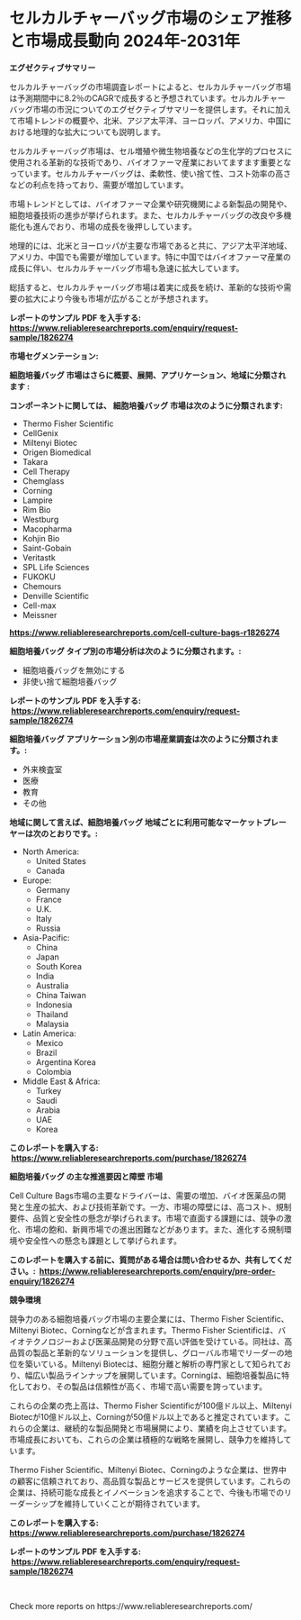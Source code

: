 <p><h1>セルカルチャーバッグ市場のシェア推移と市場成長動向 2024年-2031年</h1></p><p><strong>エグゼクティブサマリー</strong></p>
<p><p>セルカルチャーバッグの市場調査レポートによると、セルカルチャーバッグ市場は予測期間中に8.2％のCAGRで成長すると予想されています。セルカルチャーバッグ市場の市況についてのエグゼクティブサマリーを提供します。それに加えて市場トレンドの概要や、北米、アジア太平洋、ヨーロッパ、アメリカ、中国における地理的な拡大についても説明します。</p><p>セルカルチャーバッグ市場は、セル増殖や微生物培養などの生化学的プロセスに使用される革新的な技術であり、バイオファーマ産業においてますます重要となっています。セルカルチャーバッグは、柔軟性、使い捨て性、コスト効率の高さなどの利点を持っており、需要が増加しています。</p><p>市場トレンドとしては、バイオファーマ企業や研究機関による新製品の開発や、細胞培養技術の進歩が挙げられます。また、セルカルチャーバッグの改良や多機能化も進んでおり、市場の成長を後押ししています。</p><p>地理的には、北米とヨーロッパが主要な市場であると共に、アジア太平洋地域、アメリカ、中国でも需要が増加しています。特に中国ではバイオファーマ産業の成長に伴い、セルカルチャーバッグ市場も急速に拡大しています。</p><p>総括すると、セルカルチャーバッグ市場は着実に成長を続け、革新的な技術や需要の拡大により今後も市場が広がることが予想されます。</p></p>
<p><strong>レポートのサンプル PDF を入手する: <a href="https://www.reliableresearchreports.com/enquiry/request-sample/1826274">https://www.reliableresearchreports.com/enquiry/request-sample/1826274</a></strong></p>
<p><strong>市場セグメンテーション:</strong></p>
<p><strong> 細胞培養バッグ 市場はさらに概要、展開、アプリケーション、地域に分類されます :</strong></p>
<p><strong>コンポーネントに関しては、 細胞培養バッグ 市場は次のように分類されます: &nbsp;</strong></p>
<p><ul><li>Thermo Fisher Scientific</li><li>CellGenix</li><li>Miltenyi Biotec</li><li>Origen Biomedical</li><li>Takara</li><li>Cell Therapy</li><li>Chemglass</li><li>Corning</li><li>Lampire</li><li>Rim Bio</li><li>Westburg</li><li>Macopharma</li><li>Kohjin Bio</li><li>Saint-Gobain</li><li>Veritastk</li><li>SPL Life Sciences</li><li>FUKOKU</li><li>Chemours</li><li>Denville Scientific</li><li>Cell-max</li><li>Meissner</li></ul></p>
<p><strong><a href="https://www.reliableresearchreports.com/cell-culture-bags-r1826274">https://www.reliableresearchreports.com/cell-culture-bags-r1826274</a></strong></p>
<p><strong> 細胞培養バッグ タイプ別の市場分析は次のように分類されます。:</strong></p>
<p><ul><li>細胞培養バッグを無効にする</li><li>非使い捨て細胞培養バッグ</li></ul></p>
<p><strong>レポートのサンプル PDF を入手する: &nbsp;<a href="https://www.reliableresearchreports.com/enquiry/request-sample/1826274">https://www.reliableresearchreports.com/enquiry/request-sample/1826274</a></strong></p>
<p><strong> 細胞培養バッグ アプリケーション別の市場産業調査は次のように分類されます。:</strong></p>
<p><ul><li>外来検査室</li><li>医療</li><li>教育</li><li>その他</li></ul></p>
<p><strong>地域に関して言えば、細胞培養バッグ 地域ごとに利用可能なマーケットプレーヤーは次のとおりです。:</strong></p>
<p><ul>
    <li>
        North America:
        <ul>
            <li>United States</li>
            <li>Canada</li>
        </ul>
    </li>
    <li>
        Europe:
        <ul>
            <li>Germany</li>
            <li>France</li>
            <li>U.K.</li>
            <li>Italy</li>
            <li>Russia</li>
        </ul>
    </li>
    <li>
        Asia-Pacific:
        <ul>
            <li>China</li>
            <li>Japan</li>
            <li>South Korea</li>
            <li>India</li>
            <li>Australia</li>
            <li>China Taiwan</li>
            <li>Indonesia</li>
            <li>Thailand</li>
            <li>Malaysia</li>
        </ul>
    </li>
    <li>
        Latin America:
        <ul>
            <li>Mexico</li>
            <li>Brazil</li>
            <li>Argentina Korea</li>
            <li>Colombia</li>
        </ul>
    </li>
    <li>
        Middle East & Africa:
        <ul>
            <li>Turkey</li>
            <li>Saudi</li>
            <li>Arabia</li>
            <li>UAE</li>
            <li>Korea</li>
        </ul>
    </li>
    </ul></p>
<p><strong>このレポートを購入する: &nbsp;<a href="https://www.reliableresearchreports.com/purchase/1826274">https://www.reliableresearchreports.com/purchase/1826274</a></strong></p>
<p><strong>細胞培養バッグ の主な推進要因と障壁 市場</strong></p>
<p><p>Cell Culture Bags市場の主要なドライバーは、需要の増加、バイオ医薬品の開発と生産の拡大、および技術革新です。一方、市場の障壁には、高コスト、規制要件、品質と安全性の懸念が挙げられます。市場で直面する課題には、競争の激化、市場の飽和、新興市場での進出困難などがあります。また、進化する規制環境や安全性への懸念も課題として挙げられます。</p></p>
<p><strong>このレポートを購入する前に、質問がある場合は問い合わせるか、共有してください。:&nbsp; <a href="https://www.reliableresearchreports.com/enquiry/pre-order-enquiry/1826274">https://www.reliableresearchreports.com/enquiry/pre-order-enquiry/1826274</a></strong></p>
<p><strong>競争環境</strong></p>
<p><p>競争力のある細胞培養バッグ市場の主要企業には、Thermo Fisher Scientific、Miltenyi Biotec、Corningなどが含まれます。Thermo Fisher Scientificは、バイオテクノロジーおよび医薬品開発の分野で高い評価を受けている。同社は、高品質の製品と革新的なソリューションを提供し、グローバル市場でリーダーの地位を築いている。Miltenyi Biotecは、細胞分離と解析の専門家として知られており、幅広い製品ラインナップを展開しています。Corningは、細胞培養製品に特化しており、その製品は信頼性が高く、市場で高い需要を誇っています。</p><p>これらの企業の売上高は、Thermo Fisher Scientificが100億ドル以上、Miltenyi Biotecが10億ドル以上、Corningが50億ドル以上であると推定されています。これらの企業は、継続的な製品開発と市場展開により、業績を向上させています。市場成長においても、これらの企業は積極的な戦略を展開し、競争力を維持しています。</p><p>Thermo Fisher Scientific、Miltenyi Biotec、Corningのような企業は、世界中の顧客に信頼されており、高品質な製品とサービスを提供しています。これらの企業は、持続可能な成長とイノベーションを追求することで、今後も市場でのリーダーシップを維持していくことが期待されています。</p></p>
<p><strong>このレポートを購入する: &nbsp; <a href="https://www.reliableresearchreports.com/purchase/1826274">https://www.reliableresearchreports.com/purchase/1826274</a></strong></p>
<p><strong>レポートのサンプル PDF を入手する: &nbsp;<a href="https://www.reliableresearchreports.com/enquiry/request-sample/1826274">https://www.reliableresearchreports.com/enquiry/request-sample/1826274</a></strong><strong></strong></p>
<p>&nbsp;</p>
<p>Check more reports on https://www.reliableresearchreports.com/</p>